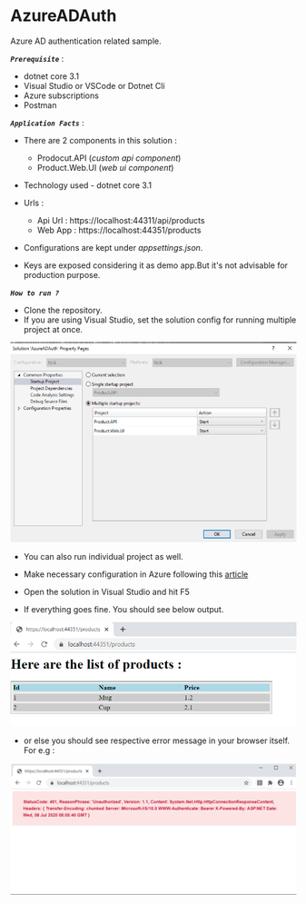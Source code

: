 # AzureADAuth
Azure AD authentication related sample. 

***```Prerequisite```*** :

- dotnet core 3.1 
- Visual Studio or VSCode or Dotnet Cli 
- Azure subscriptions
- Postman 

***```Application Facts```*** :

- There are 2 components in this solution : 
    - Prodocut.API (*custom api component*)
    - Product.Web.UI (*web ui component*)

- Technology used - dotnet core 3.1
- Urls :
    - Api Url : https://localhost:44311/api/products
    - Web App : https://localhost:44351/products

- Configurations are kept under *appsettings.json*. 

- Keys are exposed considering it as demo app.But it's not advisable for production purpose.

***```How to run ?```***

- Clone the repository. 
- If you are using Visual Studio, set the solution config for running multiple project at once. 

![config](./Images/config-1.png)

- You can also run individual project as well.

- Make necessary configuration in Azure following this [article](https://github.com/sughosneo/blogs/blob/master/azure/secure_api_with_azure_ad.md)
- Open the solution in Visual Studio and hit F5
- If everything goes fine. You should see below output. 

![Success](./Images/success.png)

- or else you should see respective error message in your browser itself. For e.g :

![Error](./Images/error.png)





